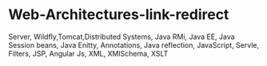 # Web-Architectures-link-redirect
Server, Wildfly,Tomcat,Distributed Systems, Java RMi, Java EE, Java Session beans, Java Enitty, Annotations, Java reflection, JavaScript, Servle, Filters, JSP, Angular Js, XML, XMlSchema, XSLT
